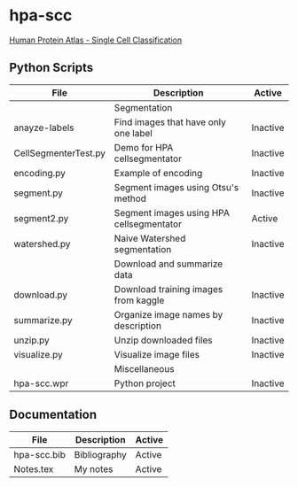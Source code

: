 # hpa-scc
[Human Protein Atlas - Single Cell Classification](https://www.kaggle.com/c/hpa-single-cell-image-classification)

## Python Scripts

|File|Description|Active|
|---------------------|-------------------------------------------------------------------------------------------------|--------|
||Segmentation||
|anayze-labels|Find images  that have only one label|Inactive|
|CellSegmenterTest.py|Demo for HPA cellsegmentator|Inactive|
|encoding.py|Example of encoding|Inactive|
|segment.py|Segment images using Otsu's method|Inactive|
|segment2.py|Segment images using HPA cellsegmentator|Active|
|watershed.py|Naive Watershed segmentation|Inactive|
||Download and summarize data||
|download.py|Download training images from kaggle|Inactive|
|summarize.py|Organize image names by description|Inactive|
|unzip.py|Unzip downloaded files|Inactive|
|visualize.py|Visualize image files|Inactive|
||Miscellaneous||
|hpa-scc.wpr|Python project|Inactive|


## Documentation

|File|Description|Active|
|-----------------|-------------------------------------------------------------------------------------------------|--------|
|hpa-scc.bib|Bibliography|Active|
|Notes.tex|My notes|Active|

